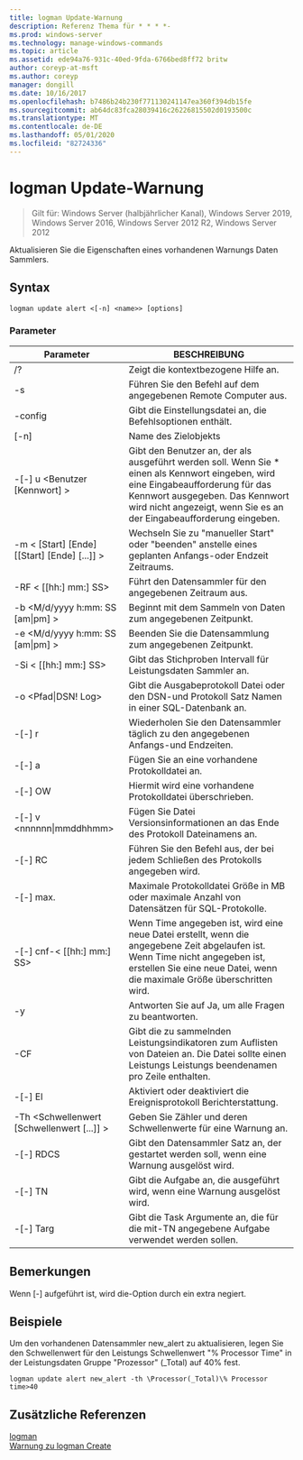 ```yaml
---
title: logman Update-Warnung
description: Referenz Thema für * * * *-
ms.prod: windows-server
ms.technology: manage-windows-commands
ms.topic: article
ms.assetid: ede94a76-931c-40ed-9fda-6766bed8ff72 britw
author: coreyp-at-msft
ms.author: coreyp
manager: dongill
ms.date: 10/16/2017
ms.openlocfilehash: b7486b24b230f771130241147ea360f394db15fe
ms.sourcegitcommit: ab64dc83fca28039416c26226815502d0193500c
ms.translationtype: MT
ms.contentlocale: de-DE
ms.lasthandoff: 05/01/2020
ms.locfileid: "82724336"
---
```

# <a name="logman-update-alert"></a>logman Update-Warnung

> Gilt für: Windows Server (halbjährlicher Kanal), Windows Server 2019, Windows Server 2016, Windows Server 2012 R2, Windows Server 2012

Aktualisieren Sie die Eigenschaften eines vorhandenen Warnungs Daten Sammlers.  

## <a name="syntax"></a>Syntax  
```  
logman update alert <[-n] <name>> [options]  
```  
### <a name="parameters"></a>Parameter  

|                 Parameter                  |                                                                               BESCHREIBUNG                                                                               |
|--------------------------------------------|-------------------------------------------------------------------------------------------------------------------------------------------------------------------------|
|                     /?                     |                                                                    Zeigt die kontextbezogene Hilfe an.                                                                     |
|             -s<computer name>             |                                                          Führen Sie den Befehl auf dem angegebenen Remote Computer aus.                                                          |
|              -config <value>               |                                                         Gibt die Einstellungsdatei an, die Befehlsoptionen enthält.                                                         |
|                [-n]<name>                 |                                                                       Name des Zielobjekts                                                                        |
|          -[-] u <Benutzer [Kennwort] >           | Gibt den Benutzer an, der als ausgeführt werden soll. Wenn Sie \* einen als Kennwort eingeben, wird eine Eingabeaufforderung für das Kennwort ausgegeben. Das Kennwort wird nicht angezeigt, wenn Sie es an der Eingabeaufforderung eingeben. |
| -m < [Start] [Ende] [[Start] [Ende] [...]] > |                                                Wechseln Sie zu "manueller Start" oder "beenden" anstelle eines geplanten Anfangs-oder Endzeit Zeitraums.                                                 |
|             -RF < [[hh:] mm:] SS>             |                                                        Führt den Datensammler für den angegebenen Zeitraum aus.                                                         |
|     -b <M/d/yyyy h:mm: SS [am&#124;pm] >      |                                                              Beginnt mit dem Sammeln von Daten zum angegebenen Zeitpunkt.                                                               |
|     -e <M/d/yyyy h:mm: SS [am&#124;pm] >      |                                                               Beenden Sie die Datensammlung zum angegebenen Zeitpunkt.                                                                |
|             -Si < [[hh:] mm:] SS>             |                                                 Gibt das Stichproben Intervall für Leistungsdaten Sammler an.                                                  |
|           -o <Pfad&#124;DSN! Log>           |                                              Gibt die Ausgabeprotokoll Datei oder den DSN-und Protokoll Satz Namen in einer SQL-Datenbank an.                                               |
|                   -[-] r                    |                                                  Wiederholen Sie den Datensammler täglich zu den angegebenen Anfangs-und Endzeiten.                                                  |
|                   -[-] a                    |                                                                     Fügen Sie an eine vorhandene Protokolldatei an.                                                                     |
|                   -[-] OW                   |                                                                     Hiermit wird eine vorhandene Protokolldatei überschrieben.                                                                     |
|        -[-] v <nnnnnn&#124;mmddhhmm>        |                                                   Fügen Sie Datei Versionsinformationen an das Ende des Protokoll Dateinamens an.                                                   |
|               -[-] RC<task>                |                                                         Führen Sie den Befehl aus, der bei jedem Schließen des Protokolls angegeben wird.                                                          |
|              -[-] max. <value>               |                                                 Maximale Protokolldatei Größe in MB oder maximale Anzahl von Datensätzen für SQL-Protokolle.                                                  |
|           -[-] cnf-< [[hh:] mm:] SS>           |     Wenn Time angegeben ist, wird eine neue Datei erstellt, wenn die angegebene Zeit abgelaufen ist. Wenn Time nicht angegeben ist, erstellen Sie eine neue Datei, wenn die maximale Größe überschritten wird.     |
|                     -y                     |                                                             Antworten Sie auf Ja, um alle Fragen zu beantworten.                                                              |
|               -CF<filename>               |                       Gibt die zu sammelnden Leistungsindikatoren zum Auflisten von Dateien an. Die Datei sollte einen Leistungs Leistungs beendenamen pro Zeile enthalten.                        |
|                   -[-] El                   |                                                                Aktiviert oder deaktiviert die Ereignisprotokoll Berichterstattung.                                                                 |
|     -Th <Schwellenwert [Schwellenwert [...]] >      |                                                        Geben Sie Zähler und deren Schwellenwerte für eine Warnung an.                                                        |
|              -[-] RDCS<name>               |                                                     Gibt den Datensammler Satz an, der gestartet werden soll, wenn eine Warnung ausgelöst wird.                                                      |
|               -[-] TN<task>                |                                                             Gibt die Aufgabe an, die ausgeführt wird, wenn eine Warnung ausgelöst wird.                                                              |
|            -[-] Targ<argument>             |                                               Gibt die Task Argumente an, die für die mit-TN angegebene Aufgabe verwendet werden sollen.                                                |

## <a name="remarks"></a>Bemerkungen  
Wenn [-] aufgeführt ist, wird die-Option durch ein extra negiert.  
## <a name="examples"></a>Beispiele  
Um den vorhandenen Datensammler new_alert zu aktualisieren, legen Sie den Schwellenwert für den Leistungs Schwellenwert "% Processor Time" in der Leistungsdaten Gruppe "Prozessor" (_Total) auf 40% fest.  
```  
logman update alert new_alert -th \Processor(_Total)\% Processor time>40  
```  
## <a name="additional-references"></a>Zusätzliche Referenzen  
[logman](logman.md)  
[Warnung zu logman Create](logman-create-alert.md)  

